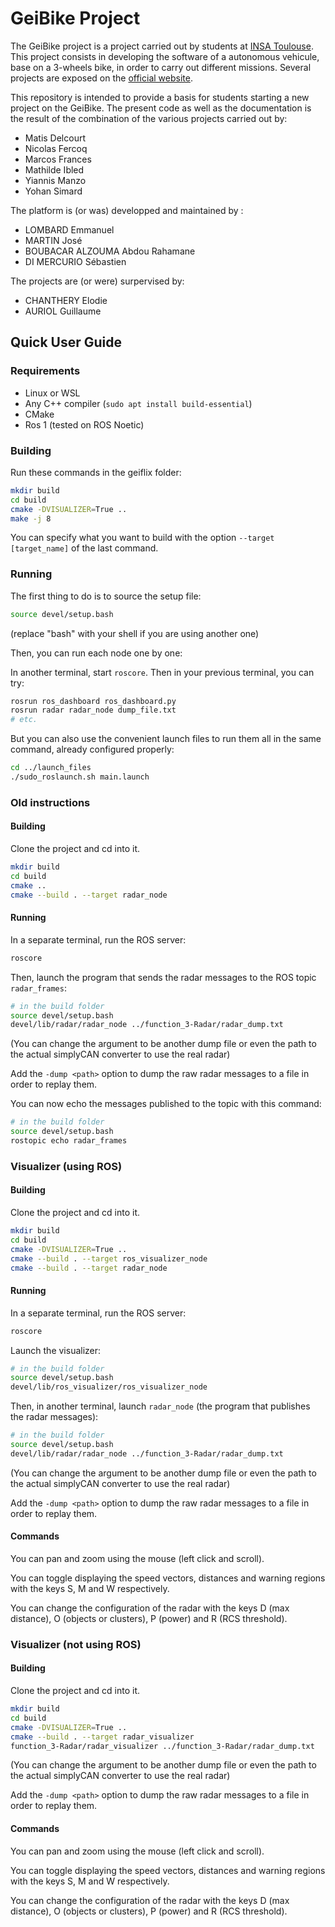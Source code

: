 # GeiBike Project

The GeiBike project is a project carried out by students at [INSA Toulouse](http://www.insa-toulouse.fr/fr/index.html). This project consists in developing the software of a autonomous vehicule, base on a 3-wheels bike, in order to carry out different missions. Several projects are exposed on the [official website](https://sites.google.com/site/projetsecinsa/).

This repository is intended to provide a basis for students starting a new project on the GeiBike. The present code as well as the documentation is the result of the combination of the various projects carried out by:

* Matis Delcourt
* Nicolas Fercoq
* Marcos Frances
* Mathilde Ibled
* Yiannis Manzo
* Yohan Simard

The platform is (or was) developped and maintained by :

* LOMBARD Emmanuel
* MARTIN José
* BOUBACAR ALZOUMA Abdou Rahamane
* DI MERCURIO Sébastien

The projects are (or were) surpervised by:

* CHANTHERY Elodie
* AURIOL Guillaume

## Quick User Guide

### Requirements

- Linux or WSL
- Any C++ compiler (`sudo apt install build-essential`)
- CMake
- Ros 1 (tested on ROS Noetic)

### Building

Run these commands in the geiflix folder:

```bash
mkdir build
cd build
cmake -DVISUALIZER=True ..
make -j 8
```

You can specify what you want to build with the option `--target [target_name]` of the last command.

### Running

The first thing to do is to source the setup file:

```bash
source devel/setup.bash
```

(replace "bash" with your shell if you are using another one)

Then, you can run each node one by one:

In another terminal, start `roscore`. Then in your previous terminal, you can try:

```bash
rosrun ros_dashboard ros_dashboard.py
rosrun radar radar_node dump_file.txt
# etc.
```

But you can also use the convenient launch files to run them all in the same command, already configured properly:

```bash
cd ../launch_files
./sudo_roslaunch.sh main.launch
```


### Old instructions

#### Building

Clone the project and cd into it.

```bash
mkdir build
cd build
cmake ..
cmake --build . --target radar_node
```

#### Running

In a separate terminal, run the ROS server:

```bash
roscore
```

Then, launch the program that sends the radar messages to the ROS topic `radar_frames`:

```bash
# in the build folder
source devel/setup.bash
devel/lib/radar/radar_node ../function_3-Radar/radar_dump.txt
```

(You can change the argument to be another dump file or even the path to the actual simplyCAN converter to use the real radar)

Add the `-dump <path>` option to dump the raw radar messages to a file in order to replay them.

You can now echo the messages published to the topic with this command:

```bash
# in the build folder
source devel/setup.bash
rostopic echo radar_frames
```

### Visualizer (using ROS)

#### Building

Clone the project and cd into it.

```bash
mkdir build
cd build
cmake -DVISUALIZER=True ..
cmake --build . --target ros_visualizer_node
cmake --build . --target radar_node
```

#### Running

In a separate terminal, run the ROS server:

```bash
roscore
```

Launch the visualizer:

```bash
# in the build folder
source devel/setup.bash
devel/lib/ros_visualizer/ros_visualizer_node
```

Then, in another terminal, launch `radar_node` (the program that publishes the radar messages):

```bash
# in the build folder
source devel/setup.bash
devel/lib/radar/radar_node ../function_3-Radar/radar_dump.txt
```

(You can change the argument to be another dump file or even the path to the actual simplyCAN converter to use the real radar)

Add the `-dump <path>` option to dump the raw radar messages to a file in order to replay them.

#### Commands

You can pan and zoom using the mouse (left click and scroll).

You can toggle displaying the speed vectors, distances and warning regions with the keys S, M and W respectively.

You can change the configuration of the radar with the keys D (max distance), O (objects or clusters), P (power) and R (RCS
threshold).

### Visualizer (not using ROS)

#### Building

Clone the project and cd into it.

```bash
mkdir build
cd build
cmake -DVISUALIZER=True ..
cmake --build . --target radar_visualizer
function_3-Radar/radar_visualizer ../function_3-Radar/radar_dump.txt
```

(You can change the argument to be another dump file or even the path to the actual simplyCAN converter to use the real radar)

Add the `-dump <path>` option to dump the raw radar messages to a file in order to replay them.

#### Commands

You can pan and zoom using the mouse (left click and scroll).

You can toggle displaying the speed vectors, distances and warning regions with the keys S, M and W respectively.

You can change the configuration of the radar with the keys D (max distance), O (objects or clusters), P (power) and R (RCS
threshold).

